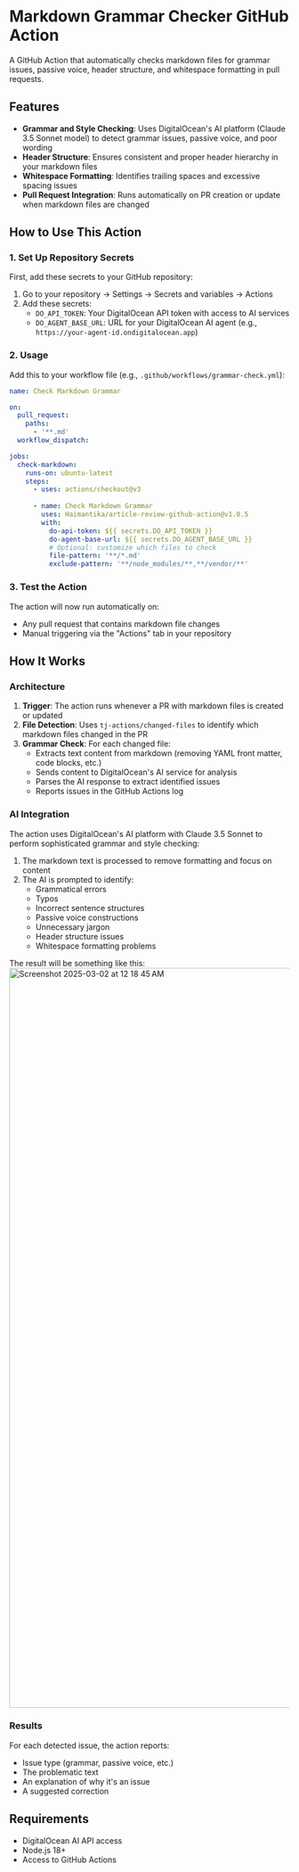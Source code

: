 # Markdown Grammar Checker GitHub Action

A GitHub Action that automatically checks markdown files for grammar issues, passive voice, header structure, and whitespace formatting in pull requests.

## Features

- **Grammar and Style Checking**: Uses DigitalOcean's AI platform (Claude 3.5 Sonnet model) to detect grammar issues, passive voice, and poor wording
- **Header Structure**: Ensures consistent and proper header hierarchy in your markdown files
- **Whitespace Formatting**: Identifies trailing spaces and excessive spacing issues
- **Pull Request Integration**: Runs automatically on PR creation or update when markdown files are changed

## How to Use This Action

### 1. Set Up Repository Secrets

First, add these secrets to your GitHub repository:

1. Go to your repository → Settings → Secrets and variables → Actions
2. Add these secrets:
   - `DO_API_TOKEN`: Your DigitalOcean API token with access to AI services
   - `DO_AGENT_BASE_URL`: URL for your DigitalOcean AI agent (e.g., `https://your-agent-id.ondigitalocean.app`)

### 2. Usage

Add this to your workflow file (e.g., `.github/workflows/grammar-check.yml`):

```yaml
name: Check Markdown Grammar

on:
  pull_request:
    paths:
      - '**.md'
  workflow_dispatch:

jobs:
  check-markdown:
    runs-on: ubuntu-latest
    steps:
      - uses: actions/checkout@v3
      
      - name: Check Markdown Grammar
        uses: Haimantika/article-review-github-action@v1.0.5
        with:
          do-api-token: ${{ secrets.DO_API_TOKEN }}
          do-agent-base-url: ${{ secrets.DO_AGENT_BASE_URL }}
          # Optional: customize which files to check
          file-pattern: '**/*.md'
          exclude-pattern: '**/node_modules/**,**/vendor/**'
```

### 3. Test the Action

The action will now run automatically on:
- Any pull request that contains markdown file changes
- Manual triggering via the "Actions" tab in your repository

## How It Works

### Architecture

1. **Trigger**: The action runs whenever a PR with markdown files is created or updated
2. **File Detection**: Uses `tj-actions/changed-files` to identify which markdown files changed in the PR
3. **Grammar Check**: For each changed file:
   - Extracts text content from markdown (removing YAML front matter, code blocks, etc.)
   - Sends content to DigitalOcean's AI service for analysis
   - Parses the AI response to extract identified issues
   - Reports issues in the GitHub Actions log

### AI Integration

The action uses DigitalOcean's AI platform with Claude 3.5 Sonnet to perform sophisticated grammar and style checking:

1. The markdown text is processed to remove formatting and focus on content
2. The AI is prompted to identify:
   - Grammatical errors
   - Typos
   - Incorrect sentence structures
   - Passive voice constructions
   - Unnecessary jargon
   - Header structure issues
   - Whitespace formatting problems
  
The result will be something like this:
<img width="1328" alt="Screenshot 2025-03-02 at 12 18 45 AM" src="https://github.com/user-attachments/assets/8c4ceaef-24f2-499e-b2ca-dea752e89307" />
 

### Results

For each detected issue, the action reports:
- Issue type (grammar, passive voice, etc.)
- The problematic text
- An explanation of why it's an issue
- A suggested correction

## Requirements

- DigitalOcean AI API access
- Node.js 18+
- Access to GitHub Actions
